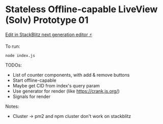 # Stateless Offline-capable LiveView (Solv) Prototype 01

[Edit in StackBlitz next generation editor ⚡️](https://stackblitz.com/~/github.com/phucvin/solv-01)

To run:
```
node index.js
```

TODOs:
- List of counter components, with add & remove buttons
- Start offline-capable
- Maybe get CID from index's query param
- Use generator for render (like https://crank.js.org/)
- Signals for render

Notes:
- Cluster -> pm2 and npm cluster don't work on stackblitz
